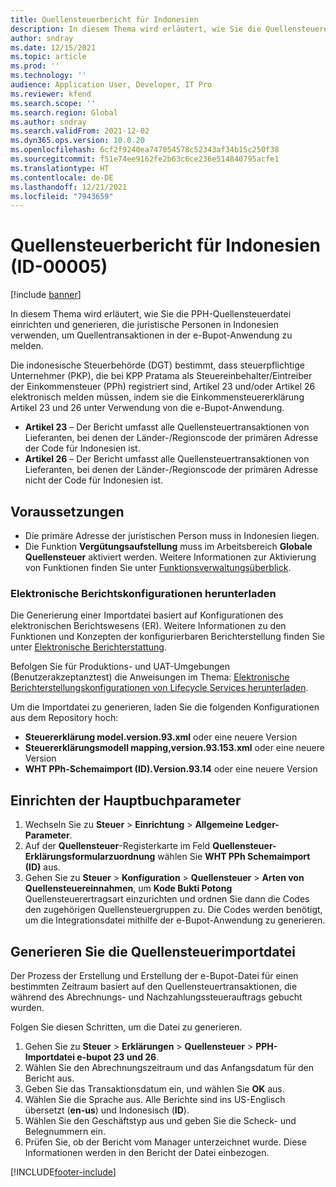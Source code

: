 ```yaml
---
title: Quellensteuerbericht für Indonesien
description: In diesem Thema wird erläutert, wie Sie die Quellensteuererklärungen für Indonesien konfigurieren und generieren.
author: sndray
ms.date: 12/15/2021
ms.topic: article
ms.prod: ''
ms.technology: ''
audience: Application User, Developer, IT Pro
ms.reviewer: kfend
ms.search.scope: ''
ms.search.region: Global
ms.author: sndray
ms.search.validFrom: 2021-12-02
ms.dyn365.ops.version: 10.0.20
ms.openlocfilehash: 6cf2f9240ea747054578c52343af34b15c250f38
ms.sourcegitcommit: f51e74ee9162fe2b63c6ce236e514840795acfe1
ms.translationtype: HT
ms.contentlocale: de-DE
ms.lasthandoff: 12/21/2021
ms.locfileid: "7943659"
---
```

# <a name="withholding-tax-report-for-indonesia-id-00005"></a>Quellensteuerbericht für Indonesien (ID-00005)

[!include [banner](../includes/banner.md)]

In diesem Thema wird erläutert, wie Sie die PPH-Quellensteuerdatei einrichten und generieren, die juristische Personen in Indonesien verwenden, um Quellentransaktionen in der e-Bupot-Anwendung zu melden.

Die indonesische Steuerbehörde (DGT) bestimmt, dass steuerpflichtige Unternehmer (PKP), die bei KPP Pratama als Steuereinbehalter/Eintreiber der Einkommensteuer (PPh) registriert sind, Artikel 23 und/oder Artikel 26 elektronisch melden müssen, indem sie die Einkommensteuererklärung Artikel 23 und 26 unter Verwendung von die e-Bupot-Anwendung. 

- **Artikel 23** – Der Bericht umfasst alle Quellensteuertransaktionen von Lieferanten, bei denen der Länder-/Regionscode der primären Adresse der Code für Indonesien ist.
- **Artikel 26** – Der Bericht umfasst alle Quellensteuertransaktionen von Lieferanten, bei denen der Länder-/Regionscode der primären Adresse nicht der Code für Indonesien ist.

## <a name="prerequisites"></a>Voraussetzungen

- Die primäre Adresse der juristischen Person muss in Indonesien liegen.
- Die Funktion **Vergütungsaufstellung** muss im Arbeitsbereich **Globale Quellensteuer** aktiviert werden. Weitere Informationen zur Aktivierung von Funktionen finden Sie unter [Funktionsverwaltungsüberblick](../../fin-ops-core/fin-ops/get-started/feature-management/feature-management-overview.md).

### <a name="download-electronic-reporting-configurations"></a>Elektronische Berichtskonfigurationen herunterladen

Die Generierung einer Importdatei basiert auf Konfigurationen des elektronischen Berichtswesens (ER). Weitere Informationen zu den Funktionen und Konzepten der konfigurierbaren Berichterstellung finden Sie unter [Elektronische Berichterstattung](../../fin-ops-core/dev-itpro/analytics/general-electronic-reporting.md).

Befolgen Sie für Produktions- und UAT-Umgebungen (Benutzerakzeptanztest) die Anweisungen im Thema: [Elektronische Berichterstellungskonfigurationen von Lifecycle Services herunterladen](../../fin-ops-core/dev-itpro/analytics/download-electronic-reporting-configuration-lcs.md).

Um die Importdatei zu generieren, laden Sie die folgenden Konfigurationen aus dem Repository hoch:

- **Steuererklärung model.version.93.xml** oder eine neuere Version
- **Steuererklärungsmodell mapping,version.93.153.xml** oder eine neuere Version
- **WHT PPh-Schemaimport (ID).Version.93.14** oder eine neuere Version

## <a name="set-up-general-ledger-parameters"></a>Einrichten der Hauptbuchparameter

1. Wechseln Sie zu **Steuer** \> **Einrichtung** \> **Allgemeine Ledger-Parameter**.
2. Auf der **Quellensteuer**-Registerkarte im Feld **Quellensteuer-Erklärungsformularzuordnung** wählen Sie **WHT PPh Schemaimport (ID)** aus. 
3. Gehen Sie zu **Steuer** \> **Konfiguration** \> **Quellensteuer** \> **Arten von Quellensteuereinnahmen**, um **Kode Bukti Potong** Quellensteuerertragsart einzurichten und ordnen Sie dann die Codes den zugehörigen Quellensteuergruppen zu. Die Codes werden benötigt, um die Integrationsdatei mithilfe der e-Bupot-Anwendung zu generieren. 

## <a name="generate-the-withholding-import-file"></a>Generieren Sie die Quellensteuerimportdatei

Der Prozess der Erstellung und Erstellung der e-Bupot-Datei für einen bestimmten Zeitraum basiert auf den Quellensteuertransaktionen, die während des Abrechnungs- und Nachzahlungssteuerauftrags gebucht wurden.

Folgen Sie diesen Schritten, um die Datei zu generieren.

1. Gehen Sie zu **Steuer** \> **Erklärungen** \> **Quellensteuer** \> **PPH-Importdatei e-bupot 23 und 26**.
2. Wählen Sie den Abrechnungszeitraum und das Anfangsdatum für den Bericht aus.
3. Geben Sie das Transaktionsdatum ein, und wählen Sie **OK** aus.
4. Wählen Sie die Sprache aus. Alle Berichte sind ins US-Englisch übersetzt (**en-us**) und Indonesisch (**ID**).
5. Wählen Sie den Geschäftstyp aus und geben Sie die Scheck- und Belegnummern ein. 
6. Prüfen Sie, ob der Bericht vom Manager unterzeichnet wurde. Diese Informationen werden in den Bericht der Datei einbezogen. 

[!INCLUDE[footer-include](../../includes/footer-banner.md)]

